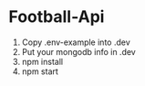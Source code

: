 # Football-Api

1. Copy .env-example into .dev
2. Put your mongodb info in .dev
3. npm install
4. npm start
